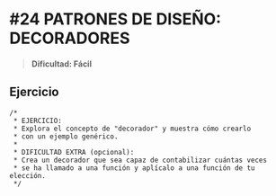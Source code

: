 # #24 PATRONES DE DISEÑO: DECORADORES
> #### Dificultad: Fácil 

## Ejercicio

```
/*
 * EJERCICIO:
 * Explora el concepto de "decorador" y muestra cómo crearlo
 * con un ejemplo genérico.
 *
 * DIFICULTAD EXTRA (opcional):
 * Crea un decorador que sea capaz de contabilizar cuántas veces
 * se ha llamado a una función y aplícalo a una función de tu elección.
 */
```
